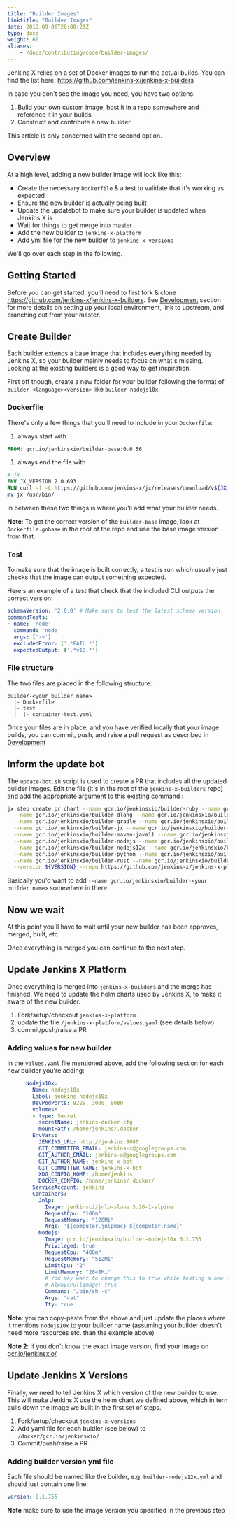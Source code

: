 ```yaml
---
title: "Builder Images"
linktitle: "Builder Images"
date: 2019-09-06T20:00:23Z
type: docs
weight: 60
aliases:
    - /docs/contributing/code/builder-images/
---
```


Jenkins X relies on a set of Docker images to run the actual builds. You can find the list here: <https://github.com/jenkins-x/jenkins-x-builders>

In case you don't see the image you need, you have two options:

1. Build your own custom image, host it in a repo somewhere and reference it in your builds
1. Construct and contribute a new builder

This article is only concerned with the second option.

## Overview

At a high level, adding a new builder image will look like this:

- Create the necessary `Dockerfile` & a test to validate that it's working as expected
- Ensure the new builder is actually being built
- Update the updatebot to make sure your builder is updated when Jenkins X is
- Wait for things to get merge into master
- Add the new builder to `jenkins-x-platform`
- Add yml file for the new builder to `jenkins-x-versions`

We'll go over each step in the following.

## Getting Started

Before you can get started, you'll need to first fork & clone <https://github.com/jenkins-x/jenkins-x-builders>. See [Development](/community/code/) section for more details on setting up your local environment, link to upstream, and branching out from your master.

## Create Builder

Each builder extends a base image that includes everything needed by Jenkins X, so your builder mainly needs to focus on what's missing. Looking at the existing builders is a good way to get inspiration.

First off though, create a new folder for your builder following the format of `builder-<language><version>` like `builder-nodejs10x`.

### Dockerfile

There's only a few things that you'll need to include in your `Dockerfile`:

1. always start with

  ```Dockerfile
FROM: gcr.io/jenkinsxio/builder-base:0.0.56
  ```

1. always end the file with

  ```Dockerfile
# jx
ENV JX_VERSION 2.0.693
RUN curl -f -L https://github.com/jenkins-x/jx/releases/download/v${JX_VERSION}/jx-linux-amd64.tar.gz | tar xzv && \
  mv jx /usr/bin/
  ```

In between these two things is where you'll add what your builder needs.

**Note**: To get the correct version of the `builder-base` image, look at `Dockerfile.gobase` in the root of the repo and use the base image version from that.

### Test

To make sure that the image is built correctly, a test is run which usually just checks that the image can output something expected.

Here's an example of a test that check that the included CLI outputs the correct version:

```yml
schemaVersion: '2.0.0' # Make sure to test the latest schema version
commandTests:
- name: 'node'
  command: 'node'
  args: ['-v']
  excludedError: ['.*FAIL.*']
  expectedOutput: ['.*v10.*']
```

### File structure

The two files are placed in the following structure:

```dir
builder-<your builder name>
  |- Dockerfile
  |- test
  |  |- container-test.yaml
```

Once your files are in place, and you have verified locally that your image builds, you can commit, push, and raise a pull request as described in [Development](/community/code/)

## Inform the update bot

The `update-bot.sh` script is used to create a PR that includes all the updated builder images. Edit the file (it's in the root of the `jenkins-x-builders` repo) and add the appropriate argument to this existing command
:

```sh
jx step create pr chart --name gcr.io/jenkinsxio/builder-ruby --name gcr.io/jenkinsxio/builder-swift \
  --name gcr.io/jenkinsxio/builder-dlang --name gcr.io/jenkinsxio/builder-go --name gcr.io/jenkinsxio/builder-go-maven \
  --name gcr.io/jenkinsxio/builder-gradle --name gcr.io/jenkinsxio/builder-gradle4 --name gcr.io/jenkinsxio/builder-gradle5 \
  --name gcr.io/jenkinsxio/builder-jx --name gcr.io/jenkinsxio/builder-maven --name gcr.io/jenkinsxio/builder-maven-32 \
  --name gcr.io/jenkinsxio/builder-maven-java11 --name gcr.io/jenkinsxio/builder-maven-nodejs --name gcr.io/jenkinsxio/builder-newman \
  --name gcr.io/jenkinsxio/builder-nodejs --name gcr.io/jenkinsxio/builder-nodejs8x --name gcr.io/jenkinsxio/builder-nodejs10x \
  --name gcr.io/jenkinsxio/builder-nodejs12x --name gcr.io/jenkinsxio/builder-php5x --name gcr.io/jenkinsxio/builder-php7x \
  --name gcr.io/jenkinsxio/builder-python --name gcr.io/jenkinsxio/builder-python2 --name gcr.io/jenkinsxio/builder-python37 \
  --name gcr.io/jenkinsxio/builder-rust --name gcr.io/jenkinsxio/builder-scala --name gcr.io/jenkinsxio/builder-terraform \
  --version ${VERSION} --repo https://github.com/jenkins-x/jenkins-x-platform.git
```

Basically you'd want to add `--name gcr.io/jenkinsxio/builder-<your builder name>` somewhere in there.

## Now we wait

At this point you'll have to wait until your new builder has been approves, merged, built, etc.

Once everything is merged you can continue to the next step.

## Update Jenkins X Platform

Once everything is merged into `jenkins-x-builders` and the merge has finished. We need to update the helm charts used by Jenkins X, to make it aware of the new builder.

1. Fork/setup/checkout `jenkins-x-platform`
1. update the file `/jenkins-x-platform/values.yaml` (see details below)
1. commit/push/raise a PR

### Adding values for new builder

In the `values.yaml` file mentioned above, add the following section for each new builder you're adding:

```yaml
      Nodejs10x:
        Name: nodejs10x
        Label: jenkins-nodejs10x
        DevPodPorts: 9229, 3000, 8080
        volumes:
        - type: Secret
          secretName: jenkins-docker-cfg
          mountPath: /home/jenkins/.docker
        EnvVars:
          JENKINS_URL: http://jenkins:8080
          GIT_COMMITTER_EMAIL: jenkins-x@googlegroups.com
          GIT_AUTHOR_EMAIL: jenkins-x@googlegroups.com
          GIT_AUTHOR_NAME: jenkins-x-bot
          GIT_COMMITTER_NAME: jenkins-x-bot
          XDG_CONFIG_HOME: /home/jenkins
          DOCKER_CONFIG: /home/jenkins/.docker/
        ServiceAccount: jenkins
        Containers:
          Jnlp:
            Image: jenkinsci/jnlp-slave:3.26-1-alpine
            RequestCpu: "100m"
            RequestMemory: "128Mi"
            Args: '${computer.jnlpmac} ${computer.name}'
          Nodejs:
            Image: gcr.io/jenkinsxio/builder-nodejs10x:0.1.755
            Privileged: true
            RequestCpu: "400m"
            RequestMemory: "512Mi"
            LimitCpu: "2"
            LimitMemory: "2048Mi"
            # You may want to change this to true while testing a new image
            # AlwaysPullImage: true
            Command: "/bin/sh -c"
            Args: "cat"
            Tty: true
```

**Note**: you can copy-paste from the above and just update the places where it mentions `nodejs10x` to your builder name (assuming your builder doesn't need more resources etc. than the example above)

**Note 2**: If you don't know the exact image version, find your image on [gcr.io/jenkinsxio/](https://gcr.io/jenkinsxio/)

## Update Jenkins X Versions

Finally, we need to tell Jenkins X which version of the new builder to use. This will make Jenkins X use the helm chart we defined above, which in tern pulls down the image we built in the first set of steps.

1. Fork/setup/checkout `jenkins-x-versions`
1. Add yaml file for each buidler (see below) to `/docker/gcr.io/jenkinsxio/`
1. Commit/push/raise a PR

### Adding builder version yml file

Each file should be named like the builder, e.g. `builder-nodejs12x.yml` and should just contain one line:

```yml
version: 0.1.755
```

**Note** make sure to use the image version you specified in the previous step
